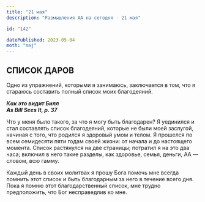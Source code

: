 ```yaml
---
title: "21 мая"
description: "Размышления АА на сегодня - 21 мая"

id: "142"

datePublished: 2023-05-04
moth: "maj"
---
```


## СПИСОК ДАРОВ

Одно из упражнений, которыми я занимаюсь, заключается в том, что я стараюсь
составить полный список моих благодеяний.

**_Как это видит Билл  
As Bill Sees It, p. 37_**

Что у меня было такого, за что я могу быть благодарен? Я уединился и стал
составлять список благодеяний, которые не были моей заслугой, начиная с того,
что родился я здоровый умом и телом. Я прошелся по всем семидесяти пяти годам
своей жизни: от начала и до настоящего момента. Список растянулся на две
страницы; потратил я на это два часа; включил в него такие разделы, как
здоровье, семья, деньги, АА — словом, всю гамму.

Каждый день в своих молитвах я прошу Бога помочь мне всегда помнить этот
список и быть благодарным за него в течение всего дня. Пока я помню этот
благодарственный список, мне трудно предположить, что Бог несправедлив ко мне.
